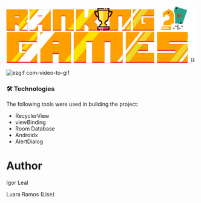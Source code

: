 &nbsp;&nbsp;&nbsp;<img width="500px" height="150px" src = "https://github.com/iguleal/ranking_games/blob/main/app/src/main/res/drawable/logo.png">


![ezgif com-video-to-gif](https://user-images.githubusercontent.com/131499746/235327049-86b435e8-25d5-4e01-8fff-d3e77993623b.gif)


### 🛠 Technologies
The following tools were used in building the project:

- RecyclerView
- viewBinding
- Room Database
- Androidx
- AlertDialog

# Author
<p>Igor Leal</p>
<p>Luara Ramos (Lise)</p>
